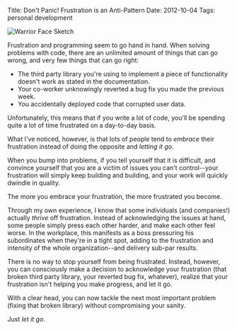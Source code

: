 Title: Don't Panic! Frustration is an Anti-Pattern
Date: 2012-10-04
Tags: personal development


![Warrior Face Sketch][]


Frustration and programming seem to go hand in hand.  When solving problems
with code, there are an unlimited amount of things that can go wrong, and very
few things that can go right:

-   The third party library you're using to implement a piece of functionality
    doesn't work as stated in the documentation.
-   Your co-worker unknowingly reverted a bug fix you made the previous week.
-   You accidentally deployed code that corrupted user data.

Unfortunately, this means that if you write a lot of code, you'll be spending
quite a lot of time frustrated on a day-to-day basis.

What I've noticed, however, is that lots of people tend to *embrace* their
frustration instead of doing the opposite and *letting it go*.

When you bump into problems, if you tell yourself that it is difficult, and
convince yourself that you are a victim of issues you can't control--your
frustration will simply keep building and building, and your work will quickly
dwindle in quality.

The more you embrace your frustration, the more frustrated you become.

Through my own experience, I know that some individuals (and companies!)
actually *thrive* off frustration.  Instead of acknowledging the issues at
hand, some people simply press each other harder, and make each other feel
worse.  In the workplace, this manifests as a boss pressuring his subordinates
when they're in a tight spot, adding to the frustration and intensity of the
whole organization--and delivery sub-par results.

There is no way to stop yourself from being frustrated.  Instead, however, you
can consciously make a decision to acknowledge your frustration (that broken
third party library, your reverted bug fix, whatever), realize that your
frustration isn't helping you make progress, and let it go.

With a clear head, you can now tackle the next most important problem (fixing
that broken library) without compromising your sanity.

Just *let it go*.


  [Warrior Face Sketch]: |filename|/images/2012/warrior-face-sketch.png "Warrior Face Sketch"
